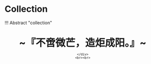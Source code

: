 # Collection
!!! Abstract "collection"
	<br><br>
    <div align="center" style="font-size:32px;font-weight:bold">
        ~『不啻微芒，造炬成阳。』~
    </div>
    <div align="center" style="font-size:12px">
	
    </div>
    <br><br>